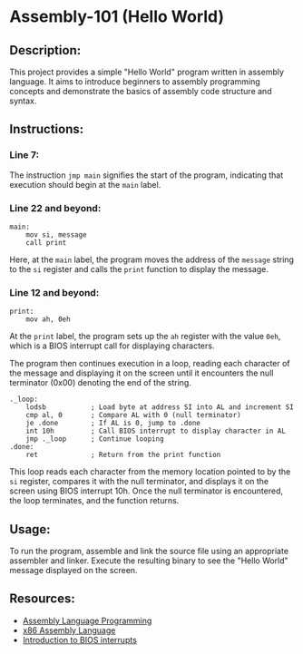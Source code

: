 # Assembly-101 (Hello World)

## Description:
This project provides a simple "Hello World" program written in assembly language. It aims to introduce beginners to assembly programming concepts and demonstrate the basics of assembly code structure and syntax.

## Instructions:

### Line 7:
The instruction `jmp main` signifies the start of the program, indicating that execution should begin at the `main` label.

### Line 22 and beyond:
```assembly
main:
    mov si, message
    call print
```
Here, at the `main` label, the program moves the address of the `message` string to the `si` register and calls the `print` function to display the message.

### Line 12 and beyond:
```assembly
print:
    mov ah, 0eh
```
At the `print` label, the program sets up the `ah` register with the value `0eh`, which is a BIOS interrupt call for displaying characters.

The program then continues execution in a loop, reading each character of the message and displaying it on the screen until it encounters the null terminator (0x00) denoting the end of the string.

```assembly
._loop:
    lodsb           ; Load byte at address SI into AL and increment SI
    cmp al, 0       ; Compare AL with 0 (null terminator)
    je .done        ; If AL is 0, jump to .done
    int 10h         ; Call BIOS interrupt to display character in AL
    jmp ._loop      ; Continue looping
.done:
    ret             ; Return from the print function
```

This loop reads each character from the memory location pointed to by the `si` register, compares it with the null terminator, and displays it on the screen using BIOS interrupt 10h. Once the null terminator is encountered, the loop terminates, and the function returns.

## Usage:
To run the program, assemble and link the source file using an appropriate assembler and linker. Execute the resulting binary to see the "Hello World" message displayed on the screen.

## Resources:
- [Assembly Language Programming](https://en.wikipedia.org/wiki/Assembly_language)
- [x86 Assembly Language](https://en.wikipedia.org/wiki/X86_assembly_language)
- [Introduction to BIOS interrupts](https://en.wikipedia.org/wiki/BIOS_interrupt_call)
